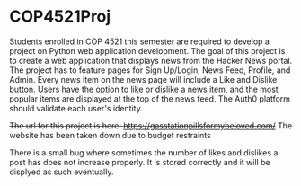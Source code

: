 # COP4521Proj
Students enrolled in COP 4521 this semester are required to develop a project on Python web application development. The goal of this project is to create a web application that displays news from the Hacker News portal. 
The project has to feature pages for Sign Up/Login, News Feed, Profile, and Admin. Every news item on the news page will include a Like and Dislike button. Users have the option to like or dislike a news item, and the most popular items are
displayed at the top of the news feed. The Auth0 platform should validate each user's identity.

~~The url for this project is here: https://gasstationpillsformybeloved.com/~~
The website has been taken down due to budget restraints

There is a small bug where sometimes the number of likes and dislikes a post has does not increase properly. It is stored correctly and it will be displyed as such eventually. 
